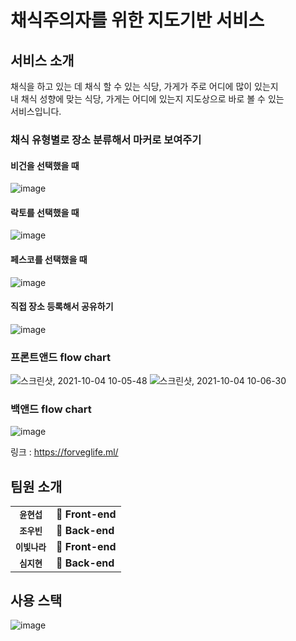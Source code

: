채식주의자를 위한 지도기반 서비스
==========================

서비스 소개   
---------
채식을 하고 있는 데 채식 할 수 있는 식당, 가게가 주로 어디에 많이 있는지    
내 채식 성향에 맞는 식당, 가게는 어디에 있는지 지도상으로 바로 볼 수 있는   
서비스입니다.


### 채식 유형별로 장소 분류해서 마커로 보여주기
#### 비건을 선택했을 때
![image](https://user-images.githubusercontent.com/49549052/135204944-ce735263-2106-4267-b2e8-36a08a9c6604.png)

#### 락토를 선택했을 때
![image](https://user-images.githubusercontent.com/49549052/135205060-93e5e560-4a43-4941-8a2f-54213e44b539.png)

#### 페스코를 선택했을 때
![image](https://user-images.githubusercontent.com/49549052/135205140-79b6f006-0b98-45b3-8a15-d11803b6c5f8.png)


#### 직접 장소 등록해서 공유하기
![image](https://user-images.githubusercontent.com/49549052/135205526-d2d16f88-9c43-450e-8d52-715959a8affa.png)


### 프론트앤드 flow chart
![스크린샷, 2021-10-04 10-05-48](https://user-images.githubusercontent.com/49549052/135780239-8e79563b-ec47-4511-afe1-c9aadc4c264a.png)
![스크린샷, 2021-10-04 10-06-30](https://user-images.githubusercontent.com/49549052/135780275-50d2be56-ae54-4771-8b25-609923d0cef8.png)

### 백앤드 flow chart
![image](https://user-images.githubusercontent.com/49549052/135780364-06e9ec67-0698-456b-bb82-cf1ba1ba2e89.png)


링크 : <https://forveglife.ml/>

팀원 소개
-------
<table>
  <tbody>
    <tr>
      <td align="center">
          <sub>
            <b>윤현섭</b>
          </sub>
        <br>
      </td>
      <td>
        <strong>🚩 Front-end</strong>
      </td>
    </tr>
     <tr>
      <td align="center">
          <sub>
            <b>조우빈</b>
          </sub>
        <br>
      </td>
      <td>
        <strong>🏁 Back-end</strong>
      </td>
    </tr>
      <td align="center">
          <sub>
            <b>이빛나라</b>
          </sub>
        <br>
      </td>
      <td>
        <strong>🚩 Front-end</strong>
      </td>
    </tr>
    <tr>
      <td align="center">
          <sub>
            <b>심지현</b>
          </sub>
        <br>
      </td>
      <td>
        <strong>🏁 Back-end</strong>
      </td>
    </tr>
    <tr>
  </tbody>
</table>

사용 스택
--------
![image](https://user-images.githubusercontent.com/61625998/132347270-9ef592ef-e5c1-4809-b3fe-1a9b80a80770.png)

